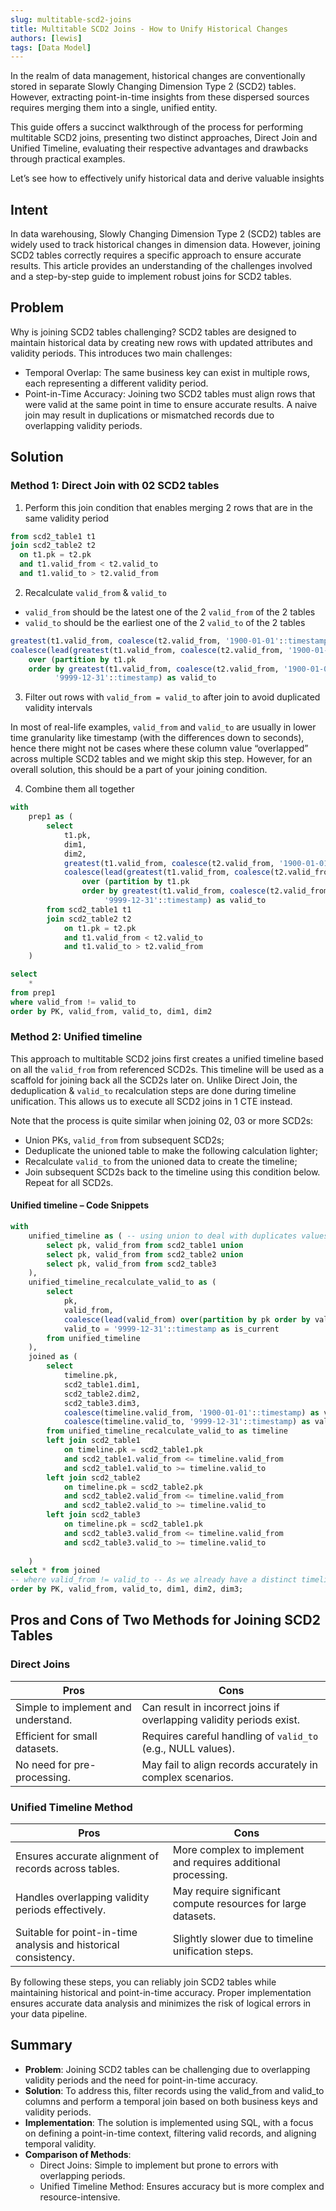 ```yaml
---
slug: multitable-scd2-joins
title: Multitable SCD2 Joins - How to Unify Historical Changes
authors: [lewis]
tags: [Data Model]
---
```


In the realm of data management, historical changes are conventionally stored in separate Slowly Changing Dimension Type 2 (SCD2) tables. However, extracting point-in-time insights from these dispersed sources requires merging them into a single, unified entity.

This guide offers a succinct walkthrough of the process for performing multitable SCD2 joins, presenting two distinct approaches, Direct Join and Unified Timeline, evaluating their respective advantages and drawbacks through practical examples.

Let’s see how to effectively unify historical data and derive valuable insights

<!-- truncate -->

## Intent
In data warehousing, Slowly Changing Dimension Type 2 (SCD2) tables are widely used to track historical changes in dimension data. However, joining SCD2 tables correctly requires a specific approach to ensure accurate results. This article provides an understanding of the challenges involved and a step-by-step guide to implement robust joins for SCD2 tables.

## Problem
Why is joining SCD2 tables challenging?
SCD2 tables are designed to maintain historical data by creating new rows with updated attributes and validity periods. This introduces two main challenges:
- Temporal Overlap: The same business key can exist in multiple rows, each representing a different validity period.
- Point-in-Time Accuracy: Joining two SCD2 tables must align rows that were valid at the same point in time to ensure accurate results.
A naive join may result in duplications or mismatched records due to overlapping validity periods.

## Solution
### Method 1: Direct Join with 02 SCD2 tables

1. Perform this join condition that enables merging 2 rows that are in the same validity period

```sql
from scd2_table1 t1
join scd2_table2 t2
  on t1.pk = t2.pk
  and t1.valid_from < t2.valid_to 
  and t1.valid_to > t2.valid_from
```

2. Recalculate `valid_from` & `valid_to`
- `valid_from` should be the latest one of the 2 `valid_from` of the 2 tables
- `valid_to` should be the earliest one of the 2 `valid_to` of the 2 tables

```sql
greatest(t1.valid_from, coalesce(t2.valid_from, '1900-01-01'::timestamp)) as valid_from,
coalesce(lead(greatest(t1.valid_from, coalesce(t2.valid_from, '1900-01-01'::timestamp)))
    over (partition by t1.pk
    order by greatest(t1.valid_from, coalesce(t2.valid_from, '1900-01-01'::timestamp))), 
          '9999-12-31'::timestamp) as valid_to
```

3. Filter out rows with `valid_from = valid_to` after join to avoid duplicated validity intervals

In most of real-life examples, `valid_from` and `valid_to` are usually in lower time granularity like timestamp (with the differences down to seconds), hence there might not be cases where these column value “overlapped” across multiple SCD2 tables and we might skip this step. However, for an overall solution, this should be a part of your joining condition.

4. Combine them all together

```sql
with
    prep1 as (
        select
            t1.pk,
            dim1,
            dim2,
            greatest(t1.valid_from, coalesce(t2.valid_from, '1900-01-01'::timestamp)) as valid_from,
            coalesce(lead(greatest(t1.valid_from, coalesce(t2.valid_from, '1900-01-01'::timestamp)))
                over (partition by t1.pk
                order by greatest(t1.valid_from, coalesce(t2.valid_from, '1900-01-01'::timestamp))), 
                     '9999-12-31'::timestamp) as valid_to
        from scd2_table1 t1
        join scd2_table2 t2
            on t1.pk = t2.pk
            and t1.valid_from < t2.valid_to 
            and t1.valid_to > t2.valid_from
    )

select 
    *
from prep1
where valid_from != valid_to
order by PK, valid_from, valid_to, dim1, dim2
```

### Method 2: Unified timeline
This approach to multitable SCD2 joins first creates a unified timeline based on all the `valid_from` from referenced SCD2s. This timeline will be used as a scaffold for joining back all the SCD2s later on. Unlike Direct Join, the deduplication & `valid_to` recalculation steps are done during timeline unification. This allows us to execute all SCD2 joins in 1 CTE instead.

Note that the process is quite similar when joining 02, 03 or more SCD2s:
- Union PKs, `valid_from` from subsequent SCD2s;
- Deduplicate the unioned table to make the following calculation lighter;
- Recalculate `valid_to` from the unioned data to create the timeline;
- Join subsequent SCD2s back to the timeline using this condition below. Repeat for all SCD2s.

#### Unified timeline – Code Snippets

```sql
with
    unified_timeline as ( -- using union to deal with duplicates values instead of union all
        select pk, valid_from from scd2_table1 union
        select pk, valid_from from scd2_table2 union
        select pk, valid_from from scd2_table3
    ),
    unified_timeline_recalculate_valid_to as (
        select
            pk,
            valid_from,
            coalesce(lead(valid_from) over(partition by pk order by valid_from), '9999-12-31'::timestamp) as valid_to,
            valid_to = '9999-12-31'::timestamp as is_current
        from unified_timeline
    ),
    joined as (
        select
            timeline.pk,
            scd2_table1.dim1,
            scd2_table2.dim2,
            scd2_table3.dim3,
            coalesce(timeline.valid_from, '1900-01-01'::timestamp) as valid_from,
            coalesce(timeline.valid_to, '9999-12-31'::timestamp) as valid_to
        from unified_timeline_recalculate_valid_to as timeline
        left join scd2_table1
            on timeline.pk = scd2_table1.pk 
            and scd2_table1.valid_from <= timeline.valid_from 
            and scd2_table1.valid_to >= timeline.valid_to
        left join scd2_table2
            on timeline.pk = scd2_table2.pk 
            and scd2_table2.valid_from <= timeline.valid_from 
            and scd2_table2.valid_to >= timeline.valid_to
        left join scd2_table3
            on timeline.pk = scd2_table1.pk 
            and scd2_table3.valid_from <= timeline.valid_from 
            and scd2_table3.valid_to >= timeline.valid_to
    
    )
select * from joined
-- where valid_from != valid_to -- As we already have a distinct timeline (using union), this condition is no longer needed
order by PK, valid_from, valid_to, dim1, dim2, dim3;
```

## Pros and Cons of Two Methods for Joining SCD2 Tables

### Direct Joins
| **Pros**                           | **Cons**                              |
|------------------------------------|---------------------------------------|
| Simple to implement and understand.| Can result in incorrect joins if overlapping validity periods exist. |
| Efficient for small datasets.      | Requires careful handling of `valid_to` (e.g., NULL values).          |
| No need for pre-processing.        | May fail to align records accurately in complex scenarios.            |

### Unified Timeline Method
| **Pros**                           | **Cons**                              |
|------------------------------------|---------------------------------------|
| Ensures accurate alignment of records across tables. | More complex to implement and requires additional processing. |
| Handles overlapping validity periods effectively. | May require significant compute resources for large datasets. |
| Suitable for point-in-time analysis and historical consistency. | Slightly slower due to timeline unification steps.           |

By following these steps, you can reliably join SCD2 tables while maintaining historical and point-in-time accuracy. Proper implementation ensures accurate data analysis and minimizes the risk of logical errors in your data pipeline.

## Summary
- **Problem**: Joining SCD2 tables can be challenging due to overlapping validity periods and the need for point-in-time accuracy.
- **Solution**: To address this, filter records using the valid_from and valid_to columns and perform a temporal join based on both business keys and validity periods.
- **Implementation**: The solution is implemented using SQL, with a focus on defining a point-in-time context, filtering valid records, and aligning temporal validity.
- **Comparison of Methods**:
    - Direct Joins: Simple to implement but prone to errors with overlapping periods.
    - Unified Timeline Method: Ensures accuracy but is more complex and resource-intensive.
